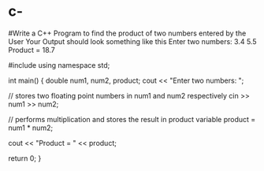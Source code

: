 # c-
#Write a C++ Program to find the product of two numbers entered by the User Your Output should look something like this Enter two numbers: 3.4 5.5 Product = 18.7

#include <iostream>
using namespace std;

int main() {
  double num1, num2, product;
  cout << "Enter two numbers: ";

  // stores two floating point numbers in num1 and num2 respectively
  cin >> num1 >> num2;
 
  // performs multiplication and stores the result in product variable
  product = num1 * num2;  

  cout << "Product = " << product;    
    
  return 0;
}
